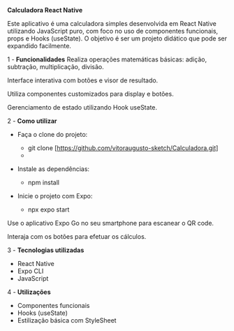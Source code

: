 **Calculadora React Native**

Este aplicativo é uma calculadora simples desenvolvida em React Native utilizando JavaScript puro, com foco no uso de componentes funcionais, props e Hooks (useState). O objetivo é ser um projeto didático que pode ser expandido facilmente.

1 - **Funcionalidades**
Realiza operações matemáticas básicas: adição, subtração, multiplicação, divisão.

Interface interativa com botões e visor de resultado.

Utiliza componentes customizados para display e botões.

Gerenciamento de estado utilizando Hook useState.

2 - **Como utilizar**
- Faça o clone do projeto:
  - git clone [https://github.com/vitoraugusto-sketch/Calculadora.git]
  - 
- Instale as dependências:
  - npm install

- Inicie o projeto com Expo:
  - npx expo start

Use o aplicativo Expo Go no seu smartphone para escanear o QR code.

Interaja com os botões para efetuar os cálculos.

3 - **Tecnologias utilizadas**
  
  - React Native
  - Expo CLI
  - JavaScript

4 - **Utilizações**
- Componentes funcionais
- Hooks (useState)
- Estilização básica com StyleSheet

